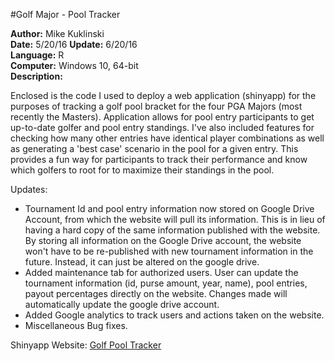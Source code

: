 #Golf Major - Pool Tracker

**Author:** Mike Kuklinski  
**Date:** 5/20/16
**Update:** 6/20/16  
**Language:** R  
**Computer:** Windows 10, 64-bit  
**Description:**  

Enclosed is the code I used to deploy a web application (shinyapp) for the purposes of tracking a golf pool bracket for the four PGA Majors (most recently the Masters). Application allows for pool entry participants to get up-to-date golfer and pool entry standings. I've also included features for checking how many
other entries have identical player combinations as well as generating a 'best case' scenario in the pool for a given entry. This provides a fun way for participants to track their
performance and know which golfers to root for to maximize their standings in the pool.
  
Updates:    
- Tournament Id and pool entry information now stored on Google Drive Account, from which the website will pull its information. This is in lieu of having a hard copy of the same information published with the website.  By storing all information on the Google Drive account, the website won't have to be re-published with new tournament information in the future. Instead, it can just be altered on the google drive.   
- Added maintenance tab for authorized users. User can update the tournament information (id, purse amount, year, name), pool entries, payout percentages directly on the website. Changes made will automatically update the google drive account.  
- Added Google analytics to track users and actions taken on the website.  
- Miscellaneous Bug fixes.   

Shinyapp Website:
[Golf Pool Tracker](https://mike-kuklinski.shinyapps.io/boomer_pool/)

